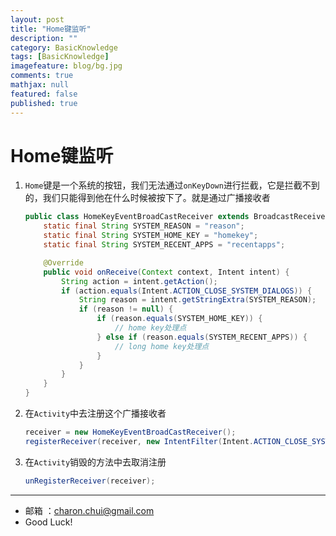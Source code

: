 ```yaml
---
layout: post
title: "Home键监听"
description: ""
category: BasicKnowledge
tags: [BasicKnowledge]
imagefeature: blog/bg.jpg
comments: true
mathjax: null
featured: false
published: true
---
```



Home键监听
===

1. `Home`键是一个系统的按钮，我们无法通过`onKeyDown`进行拦截，它是拦截不到的，我们只能得到他在什么时候被按下了。就是通过广播接收者
    ```java
    public class HomeKeyEventBroadCastReceiver extends BroadcastReceiver {
        static final String SYSTEM_REASON = "reason";
        static final String SYSTEM_HOME_KEY = "homekey";
        static final String SYSTEM_RECENT_APPS = "recentapps";
    
        @Override
        public void onReceive(Context context, Intent intent) {
            String action = intent.getAction();
            if (action.equals(Intent.ACTION_CLOSE_SYSTEM_DIALOGS)) {
                String reason = intent.getStringExtra(SYSTEM_REASON);
                if (reason != null) {
                    if (reason.equals(SYSTEM_HOME_KEY)) {
                        // home key处理点
                    } else if (reason.equals(SYSTEM_RECENT_APPS)) {
                        // long home key处理点
                    }
                }
            }
        }
    }
     ```

2. 在`Activity`中去注册这个广播接收者
    ```java
    receiver = new HomeKeyEventBroadCastReceiver();
    registerReceiver(receiver, new IntentFilter(Intent.ACTION_CLOSE_SYSTEM_DIALOGS));
    ```

3. 在`Activity`销毁的方法中去取消注册
    ```java
    unRegisterReceiver(receiver);
    ```

----

- 邮箱 ：charon.chui@gmail.com  
- Good Luck! 